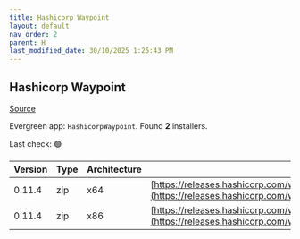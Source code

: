 ```yaml
---
title: Hashicorp Waypoint
layout: default
nav_order: 2
parent: H
last_modified_date: 30/10/2025 1:25:43 PM
---
```


## Hashicorp Waypoint

[Source](https://www.waypointproject.io/)

Evergreen app: `HashicorpWaypoint`. Found **2** installers.

Last check: 🟢

| Version | Type | Architecture | URI                                                                                                                                                                  |
| ------- | ---- | ------------ | -------------------------------------------------------------------------------------------------------------------------------------------------------------------- |
| 0.11.4  | zip  | x64          | [https://releases.hashicorp.com/waypoint/0.11.4/waypoint_0.11.4_windows_amd64.zip](https://releases.hashicorp.com/waypoint/0.11.4/waypoint_0.11.4_windows_amd64.zip) |
| 0.11.4  | zip  | x86          | [https://releases.hashicorp.com/waypoint/0.11.4/waypoint_0.11.4_windows_386.zip](https://releases.hashicorp.com/waypoint/0.11.4/waypoint_0.11.4_windows_386.zip)     |
